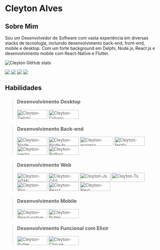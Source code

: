# Cleyton Alves

## Sobre Mim
Sou um Desenvolvedor de Software com vasta experiência em diversas stacks de tecnologia, incluindo desenvolvimento back-end, front-end, mobile e desktop. Com um forte background em Delphi, Node.js, React.js e desenvolvimento mobile com React-Native e Flutter.

![Cleyton GitHub stats](https://github-readme-stats.vercel.app/api?username=cleyton1986&show_icons=true&theme=dracula)

<div> 
  <a href="mailto:cleyton1986@gmail.com"><img src="https://img.shields.io/badge/Gmail-D14836?style=for-the-badge&logo=gmail&logoColor=white" target="_blank"></a>
  <a href="https://www.linkedin.com/in/cleytonalves" target="_blank"><img src="https://img.shields.io/badge/-LinkedIn-%230077B5?style=for-the-badge&logo=linkedin&logoColor=white" target="_blank"></a> 
  <a href="https://discord.com/channels/_cleytonalves" target="_blank"><img src="https://img.shields.io/badge/Discord-7289DA?style=for-the-badge&logo=discord&logoColor=white" target="_blank"></a> 
  <a href="https://twitter.com/DeveloperAlves" target="_blank"><img src="https://img.shields.io/badge/X-000000?style=for-the-badge&logo=x&logoColor=white" target="_blank"></a> 
 </div>

## Habilidades

> ### Desenvolvimento Desktop
> <div style="display: inline_block">
>   <img align="center" alt="Cleyton-Delphi" height="30" width="100" src="https://img.shields.io/badge/Delphi-B22222?style=for-the-badge&logo=delphi&logoColor=white">
>   <img align="center" alt="Cleyton-Csharp" height="30" width="100" src="https://img.shields.io/badge/C%23-239120?style=for-the-badge&logo=csharp&logoColor=white">
> </div>

> ### Desenvolvimento Back-end
> 
> <div style="display: inline_block">
>   <img align="center" alt="Cleyton-Node" height="30" width="100" src="https://img.shields.io/badge/Node%20js-339933?style=for-the-badge&logo=nodedotjs&logoColor=white">
>   <img align="center" alt="Cleyton-Node-ts" height="30" width="100" src="https://img.shields.io/badge/ts--node-3178C6?style=for-the-badge&logo=ts-node&logoColor=white">
>   <img align="center" alt="Cleyton-express" height="30" width="110" src="https://img.shields.io/badge/Express%20js-000000?style=for-the-badge&logo=express&logoColor=white">
>   <img align="center" alt="Cleyton-festfy" height="30" width="100" src="https://img.shields.io/badge/fastify-202020?style=for-the-badge&logo=fastify&logoColor=white"> 
>   <img align="center" alt="Cleyton-nestjs" height="30" width="100" src="https://img.shields.io/badge/nestjs-E0234E?style=for-the-badge&logo=nestjs&logoColor=white"> 
>   <img align="center" alt="Cleyton-Python" height="30" width="100" src="https://img.shields.io/badge/Python-FFD43B?style=for-the-badge&logo=python&logoColor=blue">
> </div>

> ### Desenvolvimento Web
> <div style="display: inline_block">
>   <img align="center" alt="Cleyton-HTML" height="30" width="100" src="https://img.shields.io/badge/HTML5-E34F26?style=for-the-badge&logo=html5&logoColor=white">
>   <img align="center" alt="Cleyton-CSS" height="30" width="100" src="https://img.shields.io/badge/CSS3-1572B6?style=for-the-badge&logo=css3&logoColor=white">
>   <img align="center" alt="Cleyton-Js" height="30" width="100" src="https://img.shields.io/badge/JavaScript-323330?style=for-the-badge&logo=javascript&logoColor=F7DF1E">
>   <img align="center" alt="Cleyton-Ts" height="30" width="110" src="https://img.shields.io/badge/TypeScript-007ACC?style=for-the-badge&logo=typescript&logoColor=white">
>   <img align="center" alt="Cleyton-Php" height="30" width="100" src="https://img.shields.io/badge/PHP-777BB4?style=for-the-badge&logo=php&logoColor=white">
>   <img align="center" alt="Cleyton-React" height="30" width="100" src="https://img.shields.io/badge/React-20232A?style=for-the-badge&logo=react&logoColor=61DAFB">
>   <img align="center" alt="Cleyton-Next" height="30" width="100" src="https://img.shields.io/badge/next%20js-000000?style=for-the-badge&logo=nextdotjs&logoColor=white">
> </div>

> ### Desenvolvimento Mobile
> <div style="display: inline_block">
>   <img align="center" alt="Cleyton-React-native" height="30" width="100" src="https://img.shields.io/badge/React_Native-20232A?style=for-the-badge&logo=react&logoColor=61DAFB">
>   <img align="center" alt="Cleyton-flutter" height="30" width="100" src="https://img.shields.io/badge/Flutter-02569B?style=for-the-badge&logo=flutter&logoColor=white">
> </div>

> ### Desenvolvimento Funcional com Elixir
> <div style="display: inline_block">
>   <img align="center" alt="Cleyton-flutter" height="30" width="100" src="https://img.shields.io/badge/Elixir-4B275F?style=for-the-badge&logo=elixir&logoColor=white">
>   <img align="center" alt="Cleyton-Clojure" height="30" width="100" src="https://img.shields.io/badge/Clojure-5881D8?style=for-the-badge&logo=clojure&logoColor=white">
> </div>
